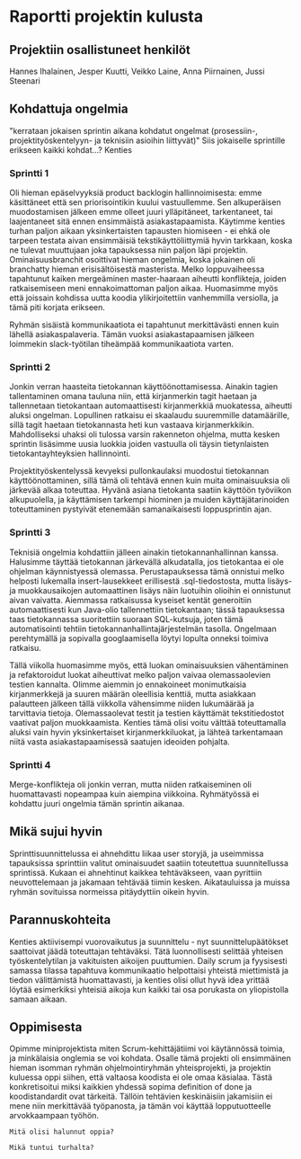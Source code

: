 Raportti projektin kulusta
==========================

Projektiin osallistuneet henkilöt
---------------------------------

Hannes Ihalainen, Jesper Kuutti, Veikko Laine, Anna Piirnainen, Jussi 
Steenari

Kohdattuja ongelmia
-------------------
"kerrataan jokaisen sprintin aikana kohdatut ongelmat (prosessiin-, projektityöskentelyyn- ja teknisiin asioihin liittyvät)"
Siis jokaiselle sprintille erikseen kaikki kohdat...? Kenties
### Sprintti 1

Oli hieman epäselvyyksiä product backlogin hallinnoimisesta: emme käsittäneet että sen priorisointikin kuului vastuullemme. Sen alkuperäisen muodostamisen jälkeen emme olleet juuri ylläpitäneet, tarkentaneet, tai laajentaneet sitä ennen ensimmäistä asiakastapaamista. Käytimme kenties turhan paljon aikaan yksinkertaisten tapausten hiomiseen - ei ehkä ole tarpeen testata aivan ensimmäisiä tekstikäyttöliittymiä hyvin tarkkaan, koska ne tulevat muuttujaan joka tapauksessa niin paljon läpi projektin. Ominaisuusbranchit osoittivat hieman ongelmia, koska jokainen oli branchatty hieman erisisältöisestä masterista. Melko loppuvaiheessa tapahtunut kaiken mergeäminen master-haaraan aiheutti konflikteja, joiden ratkaisemiseen meni ennakoimattoman paljon aikaa. Huomasimme myös että joissain kohdissa uutta koodia ylikirjoitettiin vanhemmilla versiolla, ja tämä piti korjata erikseen. 

Ryhmän sisäistä kommunikaatiota ei tapahtunut merkittävästi ennen kuin lähellä asiakaspalaveria. Tämän vuoksi asiakastapaamisen jälkeen loimmekin slack-työtilan tiheämpää kommunikaatiota varten. 

### Sprintti 2 

Jonkin verran haasteita tietokannan käyttöönottamisessa. Ainakin tagien tallentaminen omana tauluna niin, että kirjanmerkin tagit haetaan ja tallennetaan tietokantaan automaattisesti kirjanmerkkiä muokatessa, aiheutti aluksi ongelman. Lopullinen ratkaisu ei skaalaudu suuremmille datamäärille, sillä tagit haetaan tietokannasta heti kun vastaava kirjanmerkkikin. Mahdolliseksi uhaksi oli tulossa varsin rakenneton ohjelma, mutta kesken sprintin lisäsimme uusia luokkia joiden vastuulla oli täysin tietynlaisten tietokantayhteyksien hallinnointi. 

Projektityöskentelyssä kevyeksi pullonkaulaksi muodostui tietokannan käyttöönottaminen, sillä tämä oli tehtävä ennen kuin muita ominaisuuksia oli järkevää alkaa toteuttaa. Hyvänä asiana tietokanta saatiin käyttöön työviikon alkupuolella, ja käyttämisen tarkempi hiominen ja muiden käyttäjätarinoiden toteuttaminen pystyivät etenemään samanaikaisesti loppusprintin ajan.


### Sprintti 3

Teknisiä ongelmia kohdattiin jälleen ainakin tietokannanhallinnan kanssa. Halusimme täyttää tietokannan järkevällä alkudatalla, jos tietokantaa ei ole ohjelman käynnistyessä olemassa. Perustapauksessa tämä onnistui melko helposti lukemalla insert-lausekkeet erillisestä .sql-tiedostosta, mutta lisäys-ja muokkausaikojen automaattinen lisäys näin luotuihin olioihin ei onnistunut aivan vaivatta. Aiemmassa ratkaisussa kyseiset kentät generoitiin automaattisesti kun Java-olio tallennettiin tietokantaan; tässä tapauksessa taas tietokannassa suoritettiin suoraan SQL-kutsuja, joten tämä automatisointi tehtiin tietokannanhallintajärjestelmän tasolla. Ongelmaan perehtymällä ja sopivalla googlaamisella löytyi lopulta onneksi toimiva ratkaisu. 

Tällä viikolla huomasimme myös, että luokan ominaisuuksien vähentäminen ja refaktoroidut luokat aiheuttivat melko paljon vaivaa olemassaolevien testien kannalta. Olimme aiemmin jo ennakoineet monimutkaisia kirjanmerkkejä ja suuren määrän oleellisia kenttiä, mutta asiakkaan palautteen jälkeen tällä viikkolla vähensimme niiden lukumäärää ja tarvittavia tietoja. Olemassaolevat testit ja testien käyttämät tekstitiedostot vaativat paljon muokkaamista. Kenties tämä olisi voitu välttää toteuttamalla aluksi vain hyvin yksinkertaiset kirjanmerkkiluokat, ja lähteä tarkentamaan niitä vasta asiakastapaamisessä saatujen ideoiden pohjalta. 

### Sprintti 4

Merge-konflikteja oli jonkin verran, mutta niiden ratkaiseminen oli huomattavasti nopeampaa kuin aiempina viikkoina. Ryhmätyössä ei kohdattu juuri ongelmia tämän sprintin aikanaa. 


Mikä sujui hyvin
----------------

Sprinttisuunnittelussa ei ahnehdittu liikaa user storyjä, ja useimmissa tapauksissa sprinttiin valitut ominaisuudet saatiin toteutettua suunnitellussa sprintissä. Kukaan ei ahnehtinut kaikkea tehtäväkseen, vaan pyrittiin neuvottelemaan ja jakamaan tehtävää tiimin kesken. Aikatauluissa ja muissa ryhmän sovituissa normeissa pitäydyttiin oikein hyvin. 

Parannuskohteita
----------------
Kenties aktiivisempi vuorovaikutus ja suunnittelu - nyt suunnittelupäätökset saattoivat jäädä toteuttajan tehtäväksi. Tätä luonnollisesti selittää yhteisen työskentelytilan ja vakituisten aikoijen puuttumien. Daily scrum ja fyysisesti samassa tilassa tapahtuva kommunikaatio helpottaisi yhteistä miettimistä ja tiedon välittämistä huomattavasti, ja kenties olisi ollut hyvä idea yrittää löytää esimerkiksi yhteisiä aikoja kun kaikki tai osa porukasta on yliopistolla samaan aikaan.


Oppimisesta
-----------

Opimme miniprojektista miten Scrum-kehittäjätiimi voi käytännössä toimia, ja minkälaisia onglemia se voi kohdata. Osalle tämä projekti oli ensimmäinen hieman isomman ryhmän ohjelmointiryhmän yhteisprojekti, ja projektin kuluessa oppi siihen, että valtaosa koodista ei ole omaa käsialaa. Tästä konkretisoitui miksi kaikkien yhdessä sopima definition of done ja koodistandardit ovat tärkeitä. Tällöin tehtävien keskinäisiin jakamisiin ei mene niin merkittävää työpanosta, ja tämän voi käyttää lopputuotteelle arvokkaampaan työhön.

`Mitä olisi halunnut oppia?`

`Mikä tuntui turhalta?`